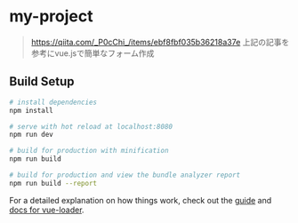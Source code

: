 # my-project

> https://qiita.com/_P0cChi_/items/ebf8fbf035b36218a37e
上記の記事を参考にvue.jsで簡単なフォーム作成

## Build Setup

``` bash
# install dependencies
npm install

# serve with hot reload at localhost:8080
npm run dev

# build for production with minification
npm run build

# build for production and view the bundle analyzer report
npm run build --report
```

For a detailed explanation on how things work, check out the [guide](http://vuejs-templates.github.io/webpack/) and [docs for vue-loader](http://vuejs.github.io/vue-loader).
